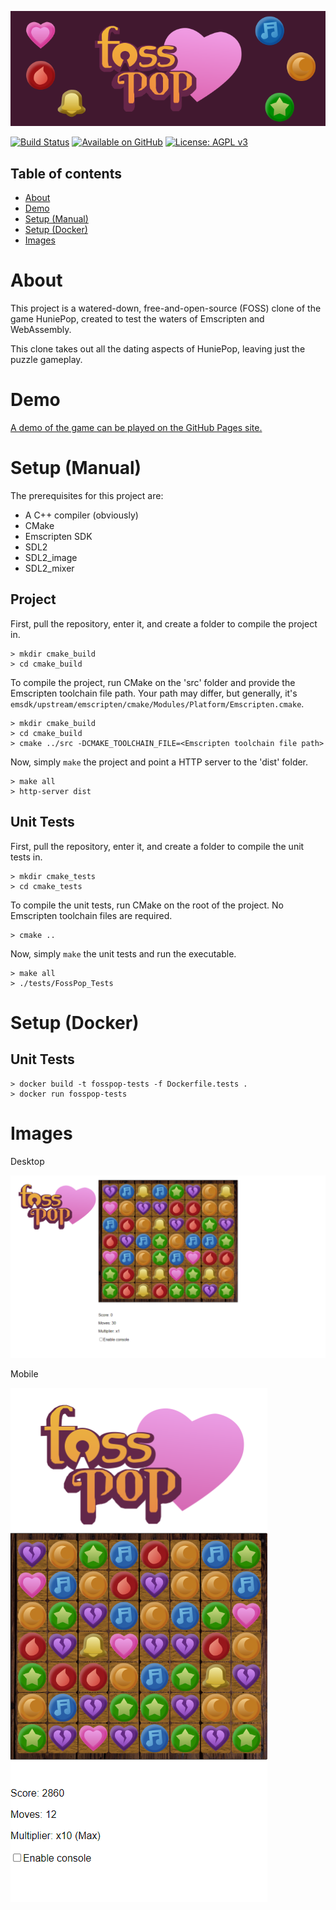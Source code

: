 ![FossPop](logo.png)

[![Build Status](https://drone.matt-barnes.co.uk/api/badges/mb2g17/fosspop/status.svg)](https://drone.matt-barnes.co.uk/mb2g17/fosspop)
[![Available on GitHub](https://img.shields.io/badge/Available%20on-GitHub-white?logo=github)](https://github.com/mb2g17/fosspop)
[![License: AGPL v3](https://img.shields.io/badge/Licenced%20under-AGPLv3-blue?logo=gnu)](https://www.gnu.org/licenses/agpl-3.0)

## Table of contents

-   [About](#about)
-   [Demo](#demo)
-   [Setup (Manual)](#setup-manual)
-   [Setup (Docker)](#setup-docker)
-   [Images](#images)

# About

This project is a watered-down, free-and-open-source (FOSS) clone of the game HuniePop, created to test the waters of Emscripten and WebAssembly.

This clone takes out all the dating aspects of HuniePop, leaving just the puzzle gameplay.

# Demo

[A demo of the game can be played on the GitHub Pages site.](https://mb2g17.github.io/fosspop/)

# Setup (Manual)

The prerequisites for this project are:

-   A C++ compiler (obviously)
-   CMake
-   Emscripten SDK
-   SDL2
-   SDL2_image
-   SDL2_mixer

## Project

First, pull the repository, enter it, and create a folder to compile the project in.

```shell
> mkdir cmake_build
> cd cmake_build
```

To compile the project, run CMake on the 'src' folder and provide the Emscripten toolchain file path. Your path may differ, but generally, it's `emsdk/upstream/emscripten/cmake/Modules/Platform/Emscripten.cmake`.

```shell
> mkdir cmake_build
> cd cmake_build
> cmake ../src -DCMAKE_TOOLCHAIN_FILE=<Emscripten toolchain file path>
```

Now, simply `make` the project and point a HTTP server to the 'dist' folder.

```shell
> make all
> http-server dist
```

## Unit Tests

First, pull the repository, enter it, and create a folder to compile the unit tests in.

```shell
> mkdir cmake_tests
> cd cmake_tests
```

To compile the unit tests, run CMake on the root of the project. No Emscripten toolchain files are required.

```shell
> cmake ..
```

Now, simply `make` the unit tests and run the executable.

```shell
> make all
> ./tests/FossPop_Tests
```

# Setup (Docker)

## Unit Tests

```shell
> docker build -t fosspop-tests -f Dockerfile.tests .
> docker run fosspop-tests
```

# Images

Desktop

![Screenshot 1](ss1.png)

Mobile

![Screenshot 2](ss2.png)

